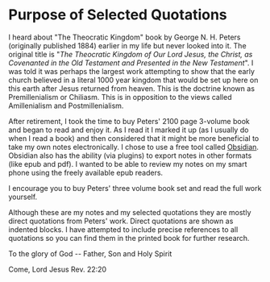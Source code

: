 # Purpose of Selected Quotations

I heard about "The Theocratic Kingdom" book by George N. H. Peters (originally published 1884) earlier in my life but never looked into it. The original title is "*The Theocratic Kingdom of Our Lord Jesus, the Christ, as Covenanted in the Old Testament and Presented in the New Testament*".  I was told it was perhaps the largest work attempting to show that the early church believed in a literal 1000 year kingdom that would be set up here on this earth after Jesus returned from heaven.  This is the doctrine known as Premillenialism or Chiliasm.  This is in opposition to the views called Amillenialism and Postmillenialism.

After retirement, I took the time to buy Peters' 2100 page 3-volume book and began to read and enjoy it.  As I read it I marked it up (as I usually do when I read a book) and then considered that it might be more beneficial to take my own notes electronically.  I chose to use a free tool called [Obsidian](https://obsidian.md/).  Obsidian also has the ability (via plugins) to export notes in other formats (like epub and pdf). I wanted to be able to review my notes on my smart phone using the freely available epub readers. 

I encourage you to buy Peters' three volume book set and read the full work yourself. 

Although these are my notes and my selected quotations they are mostly direct quotations from Peters' work. Direct quotations are shown as indented blocks. I have attempted to include precise references to all quotations so you can find them in the printed book for further research.

To the glory of God -- Father, Son and Holy Spirit

Come, Lord Jesus
Rev. 22:20
